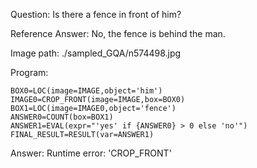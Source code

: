 Question: Is there a fence in front of him?

Reference Answer: No, the fence is behind the man.

Image path: ./sampled_GQA/n574498.jpg

Program:

```
BOX0=LOC(image=IMAGE,object='him')
IMAGE0=CROP_FRONT(image=IMAGE,box=BOX0)
BOX1=LOC(image=IMAGE0,object='fence')
ANSWER0=COUNT(box=BOX1)
ANSWER1=EVAL(expr="'yes' if {ANSWER0} > 0 else 'no'")
FINAL_RESULT=RESULT(var=ANSWER1)
```
Answer: Runtime error: 'CROP_FRONT'

